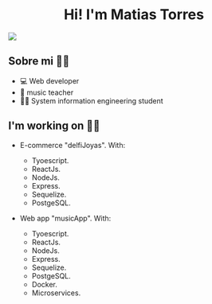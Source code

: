 <div align = "center">
<h1 align = "center">Hi!  I'm Matias Torres</h1>
</div>

<img src = "https://backiee.com/static/wallpapers/1000x563/324349.jpg">

## Sobre mi 🙋‍♂️
- 💻 Web developer
- 🎵 music teacher
- 👨‍🎓 System information engineering student

## I'm working on 👩‍💼

- E-commerce "delfiJoyas". 
    With:
  * Tyoescript.
  * ReactJs.
  * NodeJs.
  * Express.
  * Sequelize.
  * PostgeSQL.
  
- Web app "musicApp".
    With:
  * Tyoescript.
  * ReactJs.
  * NodeJs.
  * Express.
  * Sequelize.
  * PostgeSQL.
  * Docker.
  * Microservices.
